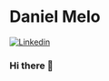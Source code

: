 # Daniel Melo
[![Linkedin](https://img.shields.io/badge/-Daniel%20Melo-blue?logo=Linkedin&link=https://www.linkedin.com/in/daniel-afm)](https://www.linkedin.com/in/daniel-afm)
### Hi there 👋
